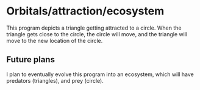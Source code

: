 # Orbitals/attraction/ecosystem

This program depicts a triangle getting attracted to a circle. When the triangle gets close to the circle, the circle will move, and the triangle will move to the new location of the circle.

## Future plans

I plan to eventually evolve this program into an ecosystem, which will have predators (triangles), and prey (circle). 
